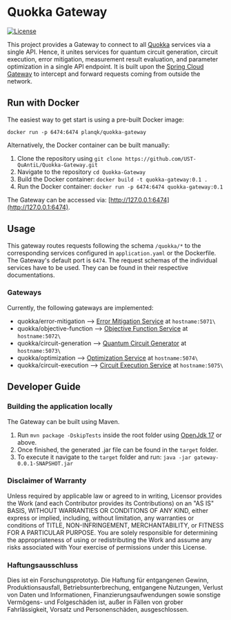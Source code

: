 # Quokka Gateway

[![License](https://img.shields.io/badge/License-Apache%202.0-blue.svg)](https://opensource.org/licenses/Apache-2.0)

This project provides a Gateway to connect to all [Quokka](https://github.com/UST-QuAntiL/Quokka) services via a single API.
Hence, it unites services for quantum circuit generation, circuit execution, error mitigation, measurement result evaluation, and parameter optimization in a single API endpoint.
It is built upon the [Spring Cloud Gateway](https://spring.io/projects/spring-cloud-gateway) to intercept and forward requests coming from outside the network.

## Run with Docker
The easiest way to get start is using a pre-built Docker image:

``docker run -p 6474:6474 planqk/quokka-gateway``


Alternatively, the Docker container can be built manually:
1. Clone the repository using ``git clone https://github.com/UST-QuAntiL/Quokka-Gateway.git``
2. Navigate to the repository  ``cd Quokka-Gateway``
3. Build the Docker container: ``docker build -t quokka-gateway:0.1 .``
4. Run the Docker container: ``docker run -p 6474:6474 quokka-gateway:0.1``

The Gateway can be accessed via: [http://127.0.0.1:6474](http://127.0.0.1:6474).



## Usage

This gateway routes requests following the schema ``/quokka/*`` to the corresponding services configured in ``application.yaml`` or the Dockerfile.
The Gateway's default port is `6474`.
The request schemas of the individual services have to be used. They can be found in their respective documentations.

### Gateways

Currently, the following gateways are implemented:
* quokka/error-mitigation --> [Error Mitigation Service](https://github.com/UST-QuAntiL/error-mitigation-service) at ``hostname:5071\``
* quokka/objective-function --> [Objective Function Service](https://github.com/UST-QuAntiL/objective-function-service) at ``hostname:5072\``
* quokka/circuit-generation --> [Quantum Circuit Generator](https://github.com/UST-QuAntiL/quantum-circuit-generator) at ``hostname:5073\``
* quokka/optimization --> [Optimization Service](https://github.com/UST-QuAntiL/Quokka/tree/main/services/optimization-service) at ``hostname:5074\``
* quokka/circuit-execution --> [Circuit Execution Service](https://github.com/UST-QuAntiL/Quokka/tree/main/services/execution-service) at ``hostname:5075\``


## Developer Guide

### Building the application locally
The Gateway can be built using Maven.

1. Run `mvn package -DskipTests` inside the root folder using [OpenJdk 17](https://openjdk.java.net/projects/jdk/17/) or above.
2. Once finished, the generated .jar file can be found in the `target` folder.
3. To execute it navigate to the `target` folder and run: `java -jar gateway-0.0.1-SNAPSHOT.jar`


### Disclaimer of Warranty
Unless required by applicable law or agreed to in writing, Licensor provides the Work (and each Contributor provides its Contributions) on an "AS IS" BASIS, WITHOUT WARRANTIES OR CONDITIONS OF ANY KIND, either express or implied, including, without limitation, any warranties or conditions of TITLE, NON-INFRINGEMENT, MERCHANTABILITY, or FITNESS FOR A PARTICULAR PURPOSE. You are solely responsible for determining the appropriateness of using or redistributing the Work and assume any risks associated with Your exercise of permissions under this License.

### Haftungsausschluss
Dies ist ein Forschungsprototyp. Die Haftung für entgangenen Gewinn, Produktionsausfall, Betriebsunterbrechung, entgangene Nutzungen, Verlust von Daten und Informationen, Finanzierungsaufwendungen sowie sonstige Vermögens- und Folgeschäden ist, außer in Fällen von grober Fahrlässigkeit, Vorsatz und Personenschäden, ausgeschlossen.
